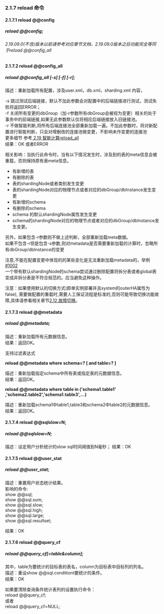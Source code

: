 ### 2.1.7  reload 命令
#### 2.1.7.1  reload @@config

##### reload @@config;  
###### 2.19.09.0(不含)版本以前请参考对应章节文档，2.19.09.0版本之后功能完全等同于reload @@config_all   

#### 2.1.7.2  reload @@config_all
##### reload @@config_all [-s] [-f] [-r];
描述：重新加载所有配置，涉及user.xml，db.xml，sharding.xml 内容，

-s 跳过测试后端链接，默认不加此参数会对配置中的后端链接进行测试，测试失败将返回ERROR；  
-f 关闭所有变更的dbGroup（加-r参数所有dbGroup会被视为变更）相关的处于事务中的前端链接,如果无此参数默认仅将相应后端链接放入旧链接池。  
-r 不做智能判断,将所有后端连接池全部重新加载一遍。不加此参数时，将对新配置进行智能判断，只会对增删改的连接池做变更，不影响未作变更的连接池  
更多细节 参考[ 2.19 智能计算reload_all](../2.19_reload_diff.md)  
结果：OK 或者ERROR  

相关影响：当执行此命令时，当有以下情况发生时，涉及到的表的meta信息会被重载，否则保持原有表meta信息。
+ 有新增的表
+ 有删除的表
+ 表的shardingNode或者类别发生变更
+ 表的shardingNode对应的物理节点或者对应的dbGroup/dbInstance发生变更
+ 有新增的schema
+ 有删除的schema
+ schema 的默认shardingNode属性发生变更
+ schema的shardingNode对应的物理节点或者对应的dbGroup/dbInstance发生变更。

另外，如果包含-r参数则不做上述判断，全部重新加载meta数据。  
如果不包含-r但是包含-s参数,则对metadata是否需要重新加载的计算时，忽略所有dbGroup/dbInstance的变更

注意,不能在配置变更中体现的的某些变化是无法重新加载metadata的，举例[#1002](https://github.com/actiontech/dble/issues/1002)  
一个带有默认shardingNode的schema尝试通过删除配置将拆分表或者global表变成非拆分表是不符合规范的。应当避免这种操作。

注意：如果使用默认的切换方式(即单实例部署并且system的outerHA属性为false), 需要做配置的重载时,需要人工保证流程是标准的,否则可能导致切换功能故障,具体请参看相关章节[2.12 故障切换](../2.12_failover.md)。

#### 2.1.7.3  reload @@metadata  
#####  reload @@metadata;
描述：重新加载所有元数据信息。  
结果：返回OK。

支持过滤表达式

**reload @@metadata where schema=? [ and table=? ]**

描述：重新加载指定schema中所有表或指定表的元数据信息。  
结果：返回OK。

**reload @@metadata where table in ('schema1.table1' ,'schema2.table2','schema1.table3',...)**

描述：重新加载schema1中table1,table3和schema2中table2的元数据信息。  
结果：返回OK。

#### 2.1.7.4  reload @@sqlslow=N;   
##### reload @@sqlslow=N;  
描述：设定用户分析统计的slow sql时间阈值到N毫秒；
结果：OK  

#### 2.1.7.5  reload @@user_stat
##### reload @@user_stat;
描述：重置用户状态统计结果。  
影响的命令:  
show @@sql;  
show @@sql.sum;  
show @@sql.slow;   
show @@sql.high;   
show @@sql.large;  
show @@sql.resultset;

结果：OK 

#### 2.1.7.6  reload @@query_cf
##### reload @@query_cf[=table&column]; 
其中，table为要统计的目标表的表名，column为目标表中目标列的列名。   
描述：重设show @@sql.conditiont要统计的条件。  
结果：OK

如果要清除查询条件统计表列的设置执行命令：  
reload @@query_cf;  
或者  
reload @@query_cf=NULL;  

